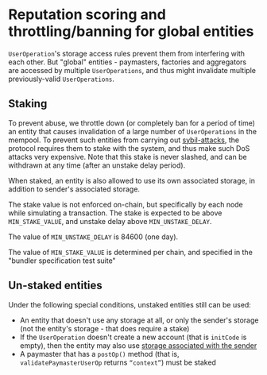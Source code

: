 # Reputation scoring and throttling/banning for global entities

`UserOperation`'s storage access rules prevent them from interfering with each other. But "global" entities - paymasters, factories and aggregators are accessed by multiple `UserOperations`, and thus might invalidate multiple previously-valid `UserOperations`.

## Staking
To prevent abuse, we throttle down (or completely ban for a period of time) an entity that causes invalidation of a large number of `UserOperations` in the mempool. To prevent such entities from carrying out [sybil-attacks](https://en.wikipedia.org/wiki/Sybil_attack), the protocol requires them to stake with the system, and thus make such DoS attacks very expensive. Note that this stake is never slashed, and can be withdrawn at any time (after an unstake delay period).

When staked, an entity is also allowed to use its own associated storage, in addition to sender's associated storage.

The stake value is not enforced on-chain, but specifically by each node while simulating a transaction. The stake is expected to be above `MIN_STAKE_VALUE`, and unstake delay above `MIN_UNSTAKE_DELAY`. 

The value of `MIN_UNSTAKE_DELAY` is 84600 (one day). 

The value of `MIN_STAKE_VALUE` is determined per chain, and specified in the "bundler specification test suite"

## Un-staked entities
Under the following special conditions, unstaked entities still can be used:

* An entity that doesn't use any storage at all, or only the sender's storage (not the entity's storage - that does require a stake)
* If the `UserOperation` doesn't create a new account (that is `initCode` is empty), then the entity may also use [storage associated with the sender](../bundlers/running-a-bundler.md)
* A paymaster that has a `postOp()` method (that is, `validatePaymasterUserOp` returns `“context”`) must be staked
